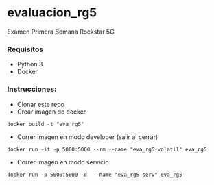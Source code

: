 # evaluacion_rg5
Examen Primera Semana Rockstar 5G

### Requisitos
- Python 3
- Docker

### Instrucciones:
- Clonar este repo
- Crear imagen de docker
```
docker build -t "eva_rg5"
```
- Correr imagen en modo developer (salir al cerrar)
```
docker run -it -p 5000:5000 --rm --name "eva_rg5-volatil" eva_rg5
```
- Correr imagen en modo servicio
```
docker run -p 5000:5000 -d  --name "eva_rg5-serv" eva_rg5
```